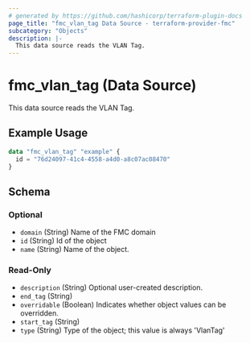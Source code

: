 ```yaml
---
# generated by https://github.com/hashicorp/terraform-plugin-docs
page_title: "fmc_vlan_tag Data Source - terraform-provider-fmc"
subcategory: "Objects"
description: |-
  This data source reads the VLAN Tag.
---
```


# fmc_vlan_tag (Data Source)

This data source reads the VLAN Tag.

## Example Usage

```terraform
data "fmc_vlan_tag" "example" {
  id = "76d24097-41c4-4558-a4d0-a8c07ac08470"
}
```

<!-- schema generated by tfplugindocs -->
## Schema

### Optional

- `domain` (String) Name of the FMC domain
- `id` (String) Id of the object
- `name` (String) Name of the object.

### Read-Only

- `description` (String) Optional user-created description.
- `end_tag` (String)
- `overridable` (Boolean) Indicates whether object values can be overridden.
- `start_tag` (String)
- `type` (String) Type of the object; this value is always 'VlanTag'
